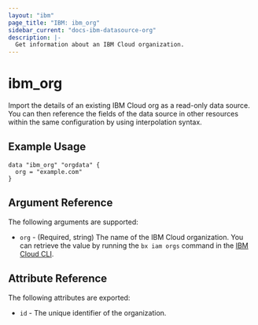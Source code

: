 ```yaml
---
layout: "ibm"
page_title: "IBM: ibm_org"
sidebar_current: "docs-ibm-datasource-org"
description: |-
  Get information about an IBM Cloud organization.
---
```


# ibm\_org

Import the details of an existing IBM Cloud org as a read-only data source. You can then reference the fields of the data source in other resources within the same configuration by using interpolation syntax.

## Example Usage

```hcl
data "ibm_org" "orgdata" {
  org = "example.com"
}
```

## Argument Reference

The following arguments are supported:

* `org` - (Required, string) The name of the IBM Cloud organization. You can retrieve the value by running the `bx iam orgs` command in the [IBM Cloud CLI](https://console.bluemix.net/docs/cli/reference/bluemix_cli/get_started.html#getting-started).

## Attribute Reference

The following attributes are exported:

* `id` - The unique identifier of the organization.  
